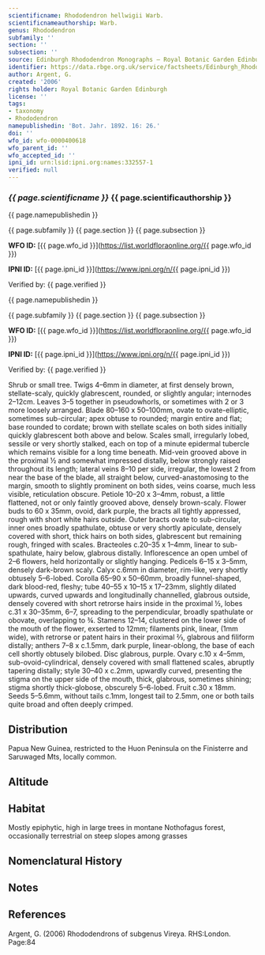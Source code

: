 ```yaml
---
scientificname: Rhododendron hellwigii Warb.
scientificnameauthorship: Warb.
genus: Rhododendron
subfamily: ''
section: ''
subsection: ''
source: Edinburgh Rhododendron Monographs – Royal Botanic Garden Edinburgh
identifier: https://data.rbge.org.uk/service/factsheets/Edinburgh_Rhododendron_Monographs.xhtml
author: Argent, G.
created: '2006'
rights holder: Royal Botanic Garden Edinburgh
license: ''
tags:
- taxonomy
- Rhododendron
namepublishedin: 'Bot. Jahr. 1892. 16: 26.'
doi: ''
wfo_id: wfo-0000400618
wfo_parent_id: ''
wfo_accepted_id: ''
ipni_id: urn:lsid:ipni.org:names:332557-1
verified: null
---
```

### _{{ page.scientificname }}_ {{ page.scientificauthorship }}
 {{ page.namepublishedin }}

{{ page.subfamily }} {{ page.section }} {{ page.subsection }}

**WFO ID:** [{{ page.wfo_id }}](https://list.worldfloraonline.org/{{ page.wfo_id }})

**IPNI ID:** [{{ page.ipni_id }}](https://www.ipni.org/n/{{ page.ipni_id }})

Verified by: {{ page.verified }}

 {{ page.namepublishedin }}

{{ page.subfamily }} {{ page.section }} {{ page.subsection }}

**WFO ID:** [{{ page.wfo_id }}](https://list.worldfloraonline.org/{{ page.wfo_id }})

**IPNI ID:** [{{ page.ipni_id }}](https://www.ipni.org/n/{{ page.ipni_id }})

Verified by: {{ page.verified }}



Shrub or small tree. Twigs 4–6mm in diameter, at first densely brown, stellate-scaly, quickly glabrescent, rounded, or slightly angular; internodes 2–12cm. Leaves 3–5 together in pseudowhorls, or sometimes with 2 or 3 more loosely arranged. Blade 80–160 x 50–100mm, ovate to ovate-elliptic, sometimes sub-circular; apex obtuse to rounded; margin entire and flat; base rounded to cordate; brown with stellate scales on both sides initially quickly glabrescent both above and below. Scales small, irregularly lobed, sessile or very shortly stalked, each on top of a minute epidermal tubercle which remains visible for a long time beneath. Mid-vein grooved above in the proximal ½ and somewhat impressed distally, below strongly raised throughout its length; lateral veins 8–10 per side, irregular, the lowest 2 from near the base of the blade, all straight below, curved-anastomosing to the margin, smooth to slightly prominent on both sides, veins coarse, much less visible, reticulation obscure. Petiole 10–20 x 3–4mm, robust, a little flattened, not or only faintly grooved above, densely brown-scaly. Flower buds to 60 x 35mm, ovoid, dark purple, the bracts all tightly appressed, rough with short white hairs outside. Outer bracts ovate to sub-circular, inner ones broadly spathulate, obtuse or very shortly apiculate, densely covered with short, thick hairs on both sides, glabrescent but remaining rough, fringed with scales. Bract­eoles c.20–35 x 1–4mm, linear to sub-spathulate, hairy below, glabrous distally. Inflorescence an open umbel of 2–6 flowers, held horizontally or slightly hanging. Pedicels 6–15 x 3–5mm, densely dark-brown scaly. Calyx c.6mm in diameter, rim-like, very shortly obtusely 5–6-lobed. Corolla 65–90 x 50–60mm, broadly funnel-shaped, dark blood-red, fleshy; tube 40–55 x 10–15 x 17–23mm, slightly dilated upwards, curved upwards and longitudinally channelled, glabrous outside, densely covered with short retrorse hairs inside in the proximal ½, lobes c.31 x 30–35mm, 6–7, spreading to the perpendicular, broadly spathulate or obovate, overlapping to ¾. Stamens 12–14, clustered on the lower side of the mouth of the flower, exserted to 12mm; filaments pink, linear, (1mm wide), with retrorse or patent hairs in their proximal 2⁄3, glabrous and filiform distally; anthers 7–8 x c.1.5mm, dark purple, linear-oblong, the base of each cell shortly obtusely bilobed. Disc glabrous, purple. Ovary c.10 x 4–5mm, sub-ovoid-cylindrical, densely covered with small flattened scales, abruptly tapering distally; style 30–40 x c.2mm, upwardly curved, presenting the stigma on the upper side of the mouth, thick, glabrous, sometimes shining; stigma shortly thick-globose, obscurely 5–6-lobed. Fruit c.30 x 18mm. Seeds 5–5.6mm, without tails c.1mm, longest tail to 2.5mm, one or both tails quite broad and often deeply crimped.

## Distribution
Papua New Guinea, restricted to the Huon Peninsula on the Finisterre and Saruwaged Mts, locally common.

## Altitude


## Habitat
Mostly epiphytic, high in large trees in montane Nothofagus forest, occasionally terrestrial on steep slopes among grasses

## Nomenclatural History

                       
## Notes


## References

Argent, G. (2006) Rhododendrons of subgenus Vireya. RHS:London. Page:84
